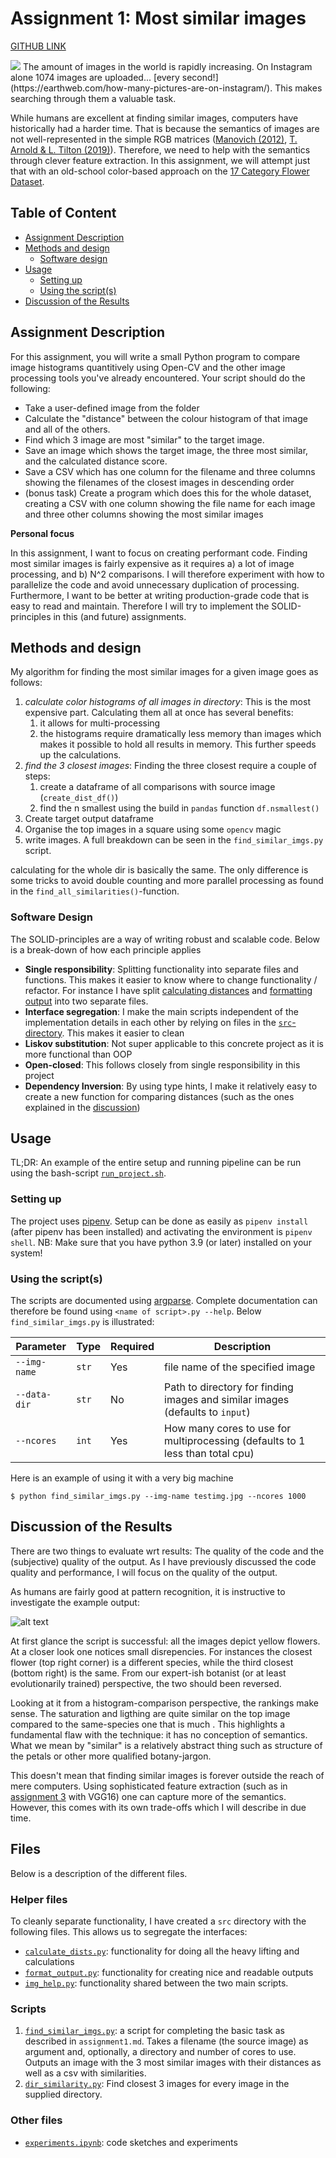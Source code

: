 # Assignment 1: Most similar images
[GITHUB LINK](https://github.com/Rysias/cds-assignments/tree/main/vision-assignments/vision-a1)

<img src="https://cdn.pixabay.com/photo/2016/02/22/00/25/robot-1214536_1280.png">
The amount of images in the world is rapidly increasing. On Instagram alone 1074 images are uploaded... [every second!](https://earthweb.com/how-many-pictures-are-on-instagram/). This makes searching through them a valuable task. 

While humans are excellent at finding similar images, computers have historically had a harder time. That is because the semantics of images are not well-represented in the simple RGB matrices ([Manovich (2012)](https://link.springer.com/chapter/10.1057/9780230371934_14), [T. Arnold & L. Tilton (2019)](https://academic.oup.com/dsh/article/34/Supplement_1/i3/5694340?login=true)). Therefore, we need to help with the semantics through clever feature extraction. In this assignment, we will attempt just that with an old-school color-based approach on the [17 Category Flower Dataset](https://www.robots.ox.ac.uk/~vgg/data/flowers/17/). 

## Table of Content
- [Assignment Description](#assignment-description)
- [Methods and design](#methods-and-design)
    * [Software design](#software-design)
- [Usage](#usage)
    * [Setting up](#setting-up)
    * [Using the script(s)](#using-the-scripts)
- [Discussion of the Results](#discussion-of-the-results)

## Assignment Description
For this assignment, you will write a small Python program to compare image histograms quantitively using Open-CV and the other image processing tools you've already encountered. Your script should do the following:

- Take a user-defined image from the folder
- Calculate the "distance" between the colour histogram of that image and all of the others.
- Find which 3 image are most "similar" to the target image.
- Save an image which shows the target image, the three most similar, and the calculated distance score.
- Save a CSV which has one column for the filename and three columns showing the filenames of the closest images in descending order
- (bonus task) Create a program which does this for the whole dataset, creating a CSV with one column showing the file name for each image and three other columns showing the most similar images

**Personal focus**

In this assignment, I want to focus on creating performant code. Finding most similar images is fairly expensive as it requires a) a lot of image processing, and b) N^2 comparisons. I will therefore experiment with how to parallelize the code and avoid unnecessary duplication of processing.
Furthermore, I want to be better at writing production-grade code that is easy to read and maintain. Therefore I will try to implement the SOLID-principles in this (and future) assignments.

## Methods and design
My algorithm for finding the most similar images for a given image goes as follows: 
1. *calculate color histograms of all images in directory*: This is the most expensive part. Calculating them all at once has several benefits: 
    1) it allows for multi-processing 
    2) the histograms require dramatically less memory than images which makes it possible to hold all results in memory. This further speeds up the calculations.
2. *find the 3 closest images*: Finding the three closest require a couple of steps: 
    1) create a dataframe of all comparisons with source image (`create_dist_df()`)
    2) find the n smallest using the build in `pandas` function `df.nsmallest()`
3. Create target output dataframe
4. Organise the top images in a square using some `opencv` magic
5. write images. 
A full breakdown can be seen in the `find_similar_imgs.py` script. 

calculating for the whole dir is basically the same. The only difference is some tricks to avoid double counting and more parallel processing as found in the `find_all_similarities()`-function. 


### Software Design
The SOLID-principles are a way of writing robust and scalable code. Below is a break-down of how each principle applies

- **Single responsibility**: Splitting functionality into separate files and functions. This makes it easier to know where to change functionality / refactor. For instance I have split [calculating distances](src/calculate_dists.py) and [formatting output](src/format_output.py) into two separate files. 
- **Interface segregation**: I make the main scripts independent of the implementation details in each other by relying on files in the [`src`-directory](src/). This makes it easier to clean
- **Liskov substitution**: Not super applicable to this concrete project as it is more functional than OOP
- **Open-closed**: This follows closely from single responsibility in this project
- **Dependency Inversion**: By using type hints, I make it relatively easy to create a new function for comparing distances (such as the ones explained in the [discussion](#discussion-of-the-results))

## Usage 
TL;DR: An example of the entire setup and running pipeline can be run using the bash-script [`run_project.sh`](./run_project.sh). 

### Setting up
The project uses [pipenv](https://pipenv-fork.readthedocs.io/en/latest/basics.html). Setup can be done as easily as `pipenv install` (after pipenv has been installed) and activating the environment is `pipenv shell`. NB: Make sure that you have python 3.9 (or later) installed on your system!

### Using the script(s)
The scripts are documented using [argparse](https://docs.python.org/3/library/argparse.html). Complete documentation can therefore be found using `<name of script>.py --help`. Below `find_similar_imgs.py` is illustrated:

Parameter | Type | Required | Description
---- | ---- | ---- | ----
`--img-name` | `str` | Yes | file name of the specified image
`--data-dir` | `str` | No |Path to directory for finding images and similar images (defaults to `input`)
`--ncores` | `int` | Yes |How many cores to use for multiprocessing (defaults to 1 less than total cpu)

Here is an example of using it with a very big machine
```console
$ python find_similar_imgs.py --img-name testimg.jpg --ncores 1000
```

## Discussion of the Results
There are two things to evaluate wrt results: The quality of the code and the (subjective) quality of the output. As I have previously discussed the code quality and performance, I will focus on the quality of the output. 

As humans are fairly good at pattern recognition, it is instructive to investigate the example output: 

![alt text](output/image_0003_closest3.png)

At first glance the script is successful: all the images depict yellow flowers. At a closer look one notices small disrepencies. For instances the closest flower (top right corner) is a different species, while the third closest (bottom right) is the same. From our expert-ish botanist (or at least evolutionarily trained) perspective, the two should been reversed. 

Looking at it from a histogram-comparison perspective, the rankings make sense. The saturation and ligthing are quite similar on the top image compared to the same-species one that is much . This highlights a fundamental flaw with the technique: it has no conception of semantics. What we mean by "similar" is a relatively abstract thing such as structure of the petals or other more qualified botany-jargon. 

This doesn't mean that finding similar images is forever outside the reach of mere computers. Using sophisticated feature extraction (such as in [assignment 3](../vision-a3) with VGG16) one can capture more of the semantics. However, this comes with its own trade-offs which I will describe in due time. 

## Files
Below is a description of the different files.

### Helper files 
To cleanly separate functionality, I have created a `src` directory with the following files. This allows us to segregate the interfaces: 
- [`calculate_dists.py`](src/calculate_dists.py): functionality for doing all the heavy lifting and calculations
- [`format_output.py`](src/format_output.py): functionality for creating nice and readable outputs
- [`img_help.py`](src/img_help.py): functionality shared between the two main scripts.

### Scripts
1. [`find_similar_imgs.py`](./find_similar_imgs.py): a script for completing the basic task as described in `assignment1.md`. Takes a filename (the source image) as argument and, optionally, a directory and number of cores to use. Outputs an image with the 3 most similar images with their distances as well as a csv with similarities. 
2. [`dir_similarity.py`](./dir_similarity.py): Find closest 3 images for every image in the supplied directory.

### Other files
- [`experiments.ipynb`](./experiments.ipynb): code sketches and experiments
